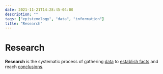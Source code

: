 ```yaml
---
date: 2021-11-21T14:28:45-04:00
description: ""
tags: ["epistemology", "data", "information"]
title: "Research"
---
```


# Research

**Research** is the systematic process of gathering [data](data.md) to [establish facts](epistemology.md) and reach [conclusions](information.md).
